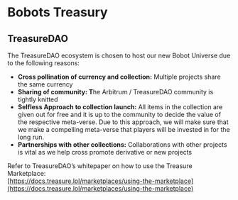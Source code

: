 # Bobots Treasury

## TreasureDAO

The TreasureDAO ecosystem is chosen to host our new Bobot Universe due to the following reasons:&#x20;

* **Cross pollination of currency and collection:** Multiple projects share the same currency&#x20;
* **Sharing of community: T**he Arbitrum / TreasureDAO community is tightly knitted
* **Selfless Approach to collection launch:** All items in the collection are given out for free and it is up to the community to decide the value of the respective meta-verse. Due to this approach, we will make sure that we make a compelling meta-verse that players will be invested in for the long run.
* **Partnerships with other collections:**  Collaborations with other projects is vital as we help cross promote derivative or new projects

Refer to TreasureDAO’s whitepaper on how to use the Treasure Marketplace:\
[https://docs.treasure.lol/marketplaces/using-the-marketplace](https://docs.treasure.lol/marketplaces/using-the-marketplace)
